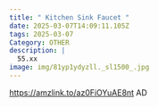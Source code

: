 ```yaml
---
title: " Kitchen Sink Faucet "
date: 2025-03-07T14:09:11.105Z
tags: 2025-03-07
Category: OTHER
description: |
  55.xx
image: img/81yp1ydyzll._sl1500_.jpg
---
```

https://amzlink.to/az0FiOYuAE8nt
AD